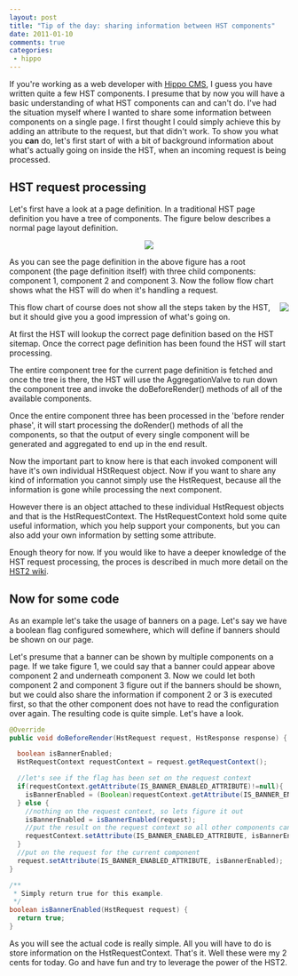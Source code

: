 ```yaml
---
layout: post
title: "Tip of the day: sharing information between HST components"
date: 2011-01-10
comments: true
categories:
 - hippo
---
```


If you're working as a web developer with <a href="http://www.onehippo.org/">Hippo CMS</a>, I guess you have written quite a few HST components. I presume that by now you will have a basic understanding of what HST components can and can't do.
I've had the situation myself where I wanted to share some information between components on a single page. I first thought I could simply achieve this by adding an attribute to the request, but that didn't work. To show you what you **can** do, let's first start of with a bit of background information about what's actually going on inside the HST, when an incoming request is being processed.

## HST request processing

Let's first have a look at a page definition. In a traditional HST page definition you have a tree of components. The figure below describes a normal page layout definition.

<div class="separator" style="clear: both; text-align: center;"><a href="http://3.bp.blogspot.com/_hd6Y7yyFK7E/TSotWDmyVCI/AAAAAAAAAbE/JU5pIKNV2G4/s1600/page-definition.png" imageanchor="1"><img border="0" src="http://3.bp.blogspot.com/_hd6Y7yyFK7E/TSotWDmyVCI/AAAAAAAAAbE/JU5pIKNV2G4/s1600/page-definition.png" /></a></div>

As you can see the page definition in the above figure has a root component (the page definition itself) with three child components: component 1, component 2 and component 3. Now the follow flow chart shows what the HST will do when it's handling a request.
<div class="separator" style="clear: both; text-align: center;"><a href="http://4.bp.blogspot.com/_hd6Y7yyFK7E/TSoujHT4oNI/AAAAAAAAAbM/4cegvK5fH9U/s1600/HST-request-process-simple.png" imageanchor="1" style="clear: right; float: right; margin-bottom: 1em; margin-left: 1em;"><img border="0" src="http://4.bp.blogspot.com/_hd6Y7yyFK7E/TSoujHT4oNI/AAAAAAAAAbM/4cegvK5fH9U/s1600/HST-request-process-simple.png" /></a></div>
This flow chart of course does not show all the steps taken by the HST,
but it should give you a good impression of what's going on.

At first the HST will lookup the correct page definition based on the HST sitemap. Once the correct page definition has been found the HST will start processing.

The entire component tree for the current page definition is fetched and once the tree is there, the HST will use the AggregationValve to run down the component tree and invoke the doBeforeRender() methods of all of the available components.

Once the entire component three has been processed in the 'before render phase', it will start processing the doRender() methods of all the components, so that the output of every single component will be generated and aggregated to end up in the end result.

Now the important part to know here is that each invoked component will have it's own individual HStRequest object. Now if you want to share any kind of information you cannot simply use the HstRequest, because all the information is gone while processing the next component.

However there is an object attached to these individual HstRequest objects and that is the HstRequestContext. The HstRequestContext hold some quite useful information, which you help support your components, but you can also add your own information by setting some attribute.

Enough theory for now. If you would like to have a deeper knowledge of the HST request processing, the proces is described in much more detail on the <a href="https://wiki.onehippo.com/display/HST2/HST-2+Request+Processing">HST2 wiki</a>.

## Now for some code

As an example let's take the usage of banners on a page. Let's say we have a boolean flag configured somewhere, which will define if banners should be shown on our page.

Let's presume that a banner can be shown by multiple components on a page. If we take figure 1, we could say that a banner could appear above component 2 and underneath component 3.
Now we could let both component 2 and component 3 figure out if the banners should be shown, but we could also share the information if component 2 or 3 is executed first, so that the other component does not have to read the configuration over again. The resulting code is quite simple. Let's have a look.

``` java
@Override
public void doBeforeRender(HstRequest request, HstResponse response) {

  boolean isBannerEnabled;
  HstRequestContext requestContext = request.getRequestContext();

  //let's see if the flag has been set on the request context
  if(requestContext.getAttribute(IS_BANNER_ENABLED_ATTRIBUTE)!=null){
    isBannerEnabled = (Boolean)requestContext.getAttribute(IS_BANNER_ENABLED_ATTRIBUTE);
  } else {
    //nothing on the request context, so lets figure it out
    isBannerEnabled = isBannerEnabled(request);
    //put the result on the request context so all other components can benefit
    requestContext.setAttribute(IS_BANNER_ENABLED_ATTRIBUTE, isBannerEnabled);
  }
  //put on the request for the current component
  request.setAttribute(IS_BANNER_ENABLED_ATTRIBUTE, isBannerEnabled);
}

/**
 * Simply return true for this example.
 */
boolean isBannerEnabled(HstRequest request) {
  return true;
}
```

As you will see the actual code is really simple. All you will have to do is store information on the HstRequestContext. That's it. Well these were my 2 cents for today. Go and have fun and try to leverage the power of the HST2.
